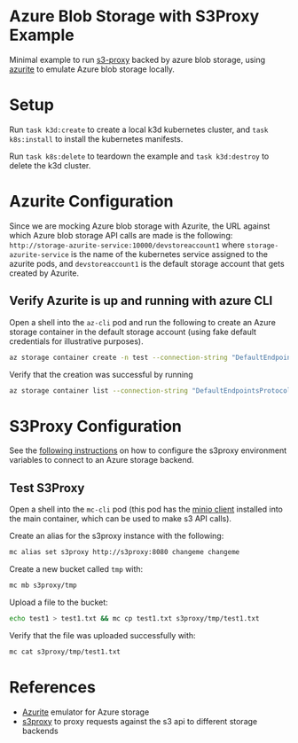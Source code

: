 # Azure Blob Storage with S3Proxy Example

Minimal example to run [s3-proxy](https://github.com/gaul/s3proxy) backed by azure blob storage, using [azurite](https://github.com/Azure/Azurite) to emulate Azure blob storage locally.

# Setup

Run `task k3d:create` to create a local k3d kubernetes cluster, and `task k8s:install` to install the kubernetes manifests.

Run `task k8s:delete` to teardown the example and `task k3d:destroy` to delete the k3d cluster.

# Azurite Configuration

Since we are mocking Azure blob storage with Azurite, the URL against which Azure blob storage API calls are made is the following: `http://storage-azurite-service:10000/devstoreaccount1` where `storage-azurite-service` is the name of the kubernetes service assigned to the azurite pods, and `devstoreaccount1` is the default storage account that gets created by Azurite.

## Verify Azurite is up and running with azure CLI

Open a shell into the `az-cli` pod and run the following to create an Azure storage container in the default storage account (using fake default credentials for illustrative purposes).

```bash
az storage container create -n test --connection-string "DefaultEndpointsProtocol=http;AccountName=devstoreaccount1;AccountKey=changeme;BlobEndpoint=http://storage-azurite-service:10000/devstoreaccount1;QueueEndpoint=http://storage-azurite-service:10001/devstoreaccount1;"

```

Verify that the creation was successful by running

```bash
az storage container list --connection-string "DefaultEndpointsProtocol=http;AccountName=devstoreaccount1;AccountKey=changeme;BlobEndpoint=http://storage-azurite-service:10000/devstoreaccount1;QueueEndpoint=http://storage-azurite-service:10001/devstoreaccount1;"
```

# S3Proxy Configuration

See the [following instructions](https://github.com/gaul/s3proxy/issues/262#issuecomment-502251006) on how to configure the s3proxy environment variables to connect to an Azure storage backend.

## Test S3Proxy

Open a shell into the `mc-cli` pod (this pod has the [minio client](https://github.com/minio/mc) installed into the main container, which can be used to make s3 API calls).

Create an alias for the s3proxy instance with the following: 

```bash
mc alias set s3proxy http://s3proxy:8080 changeme changeme
```

Create a new bucket called `tmp` with: 

```bash
mc mb s3proxy/tmp
```

Upload a file to the bucket:

```bash
echo test1 > test1.txt && mc cp test1.txt s3proxy/tmp/test1.txt
```

Verify that the file was uploaded successfully with: 

```bash
mc cat s3proxy/tmp/test1.txt
```

# References

- [Azurite](https://github.com/Azure/Azurite) emulator for Azure storage
- [s3proxy](https://github.com/gaul/s3proxy) to proxy requests against the s3 api to different storage backends
